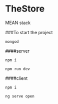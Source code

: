 # TheStore
MEAN stack

###To start the project

`mongod`

####server

`npm i`

`npm run dev`

####client

`npm i`

`ng serve open`

